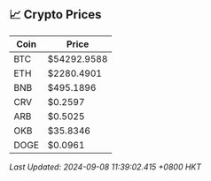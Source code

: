 ## 📈 Crypto Prices

| Coin | Price |
| ---- | ----- |
| BTC | $54292.9588 |
| ETH | $2280.4901 |
| BNB | $495.1896 |
| CRV | $0.2597 |
| ARB | $0.5025 |
| OKB | $35.8346 |
| DOGE | $0.0961 |

_Last Updated: 2024-09-08 11:39:02.415 +0800 HKT_
